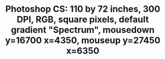 ---
ee_id: '140'
site: '1'
type: '2'
url: 2010-046-photoshop-cs
title: 'Photoshop CS: 110 by 72 inches, 300 DPI, RGB, square pixels, default gradient
  "Spectrum", mousedown y=16700 x=4350, mouseup y=27450 x=6350'
year: '2010'
display_year: '2010'
medium: Chromogenic print
dims: 110 x 72 inches
pitch: ''
ps: ''
live_url: ''
related: ''
youtube: ''
related_code: ''
imgs: photoshop-cs-2010-046-full-cropped-database-ropac.jpg
subheading: ''
download: ''
add_credit: ''
commission: ''
layout: things-i-made
---